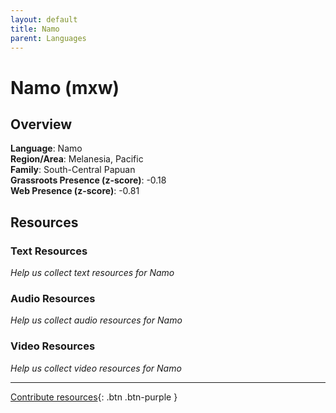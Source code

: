 ```yaml
---
layout: default
title: Namo
parent: Languages
---
```


# Namo (mxw)

## Overview

**Language**: Namo  
**Region/Area**: Melanesia, Pacific  
**Family**: South-Central Papuan  
**Grassroots Presence (z-score)**: -0.18  
**Web Presence (z-score)**: -0.81  

## Resources

### Text Resources
*Help us collect text resources for Namo*

### Audio Resources
*Help us collect audio resources for Namo*

### Video Resources
*Help us collect video resources for Namo*

---

[Contribute resources](https://forms.office.com/e/1SfLJx3u1r){: .btn .btn-purple }
